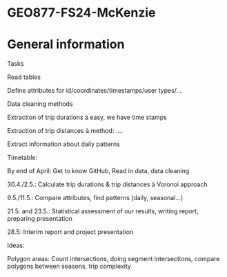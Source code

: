 # GEO877-FS24-McKenzie
# General information
Tasks 

Read tables 

Define attributes for id/coordinates/timestamps/user types/... 

Data cleaning methods 

Extraction of trip durations à easy, we have time stamps 

Extraction of trip distances à method: …. 

Extract information about daily patterns 

 

Timetable:  

By end of April: Get to know GitHub, Read in data, data cleaning 

30.4./2.5.: Calculate trip durations & trip distances à Voronoi approach 

9.5./11.5.: Compare attributes, find patterns (daily, seasonal…) 

21.5. and 23.5.: Statistical assessment of our results, writing report, preparing presentation 

28.5: Interim report and project presentation 

 

Ideas: 

Polygon areas: Count intersections, doing segment intersections, compare polygons between seasons, trip complexity  

